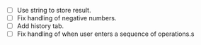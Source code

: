 - [ ] Use string to store result.
- [ ] Fix handling of negative numbers.
- [ ] Add history tab.
- [ ] Fix handling of when user enters a sequence of operations.s